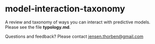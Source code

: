 # model-interaction-taxonomy

A review and taxonomy of ways you can interact with predictive models.
Please see the file **typology.md**.

Questions and feedback?
Please contact jensen.thorben@gmail.com
